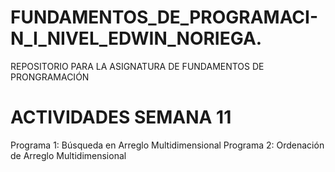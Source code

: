 # FUNDAMENTOS_DE_PROGRAMACI-N_I_NIVEL_EDWIN_NORIEGA.
REPOSITORIO PARA LA ASIGNATURA DE FUNDAMENTOS DE PRONGRAMACIÓN 

# ACTIVIDADES SEMANA 11
Programa 1: Búsqueda en Arreglo Multidimensional
Programa 2: Ordenación de Arreglo Multidimensional
